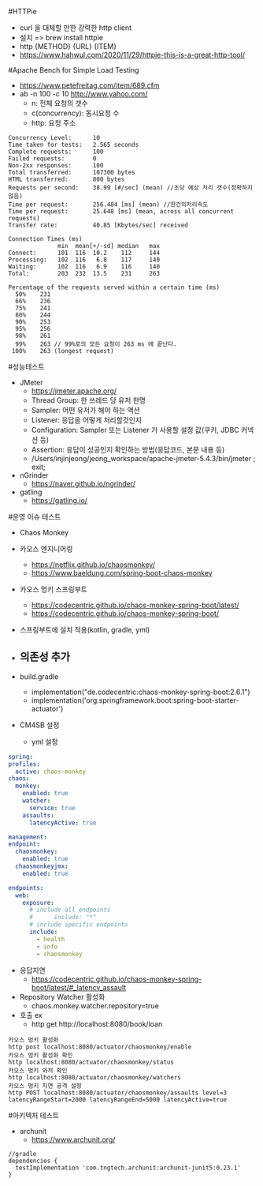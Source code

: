 #HTTPie
- curl 을 대체할 만한 강력한 http client 
- 설치 => brew install httpie
- http {METHOD} {URL} {ITEM}
- https://www.hahwul.com/2020/11/29/httpie-this-is-a-great-http-tool/

#Apache Bench for Simple Load Testing
- https://www.petefreitag.com/item/689.cfm
- ab -n 100 -c 10 http://www.yahoo.com/
  - n: 전체 요청의 갯수
  - c(concurrency): 동시요청 수
  - http: 요청 주소
```text
Concurrency Level:      10
Time taken for tests:   2.565 seconds
Complete requests:      100
Failed requests:        0
Non-2xx responses:      100
Total transferred:      107300 bytes
HTML transferred:       800 bytes
Requests per second:    38.99 [#/sec] (mean) //초당 예상 처리 갯수(정확하지않음)
Time per request:       256.484 [ms] (mean) //한건의처리속도
Time per request:       25.648 [ms] (mean, across all concurrent requests)
Transfer rate:          40.85 [Kbytes/sec] received

Connection Times (ms)
              min  mean[+/-sd] median   max
Connect:      101  116  10.2    112     144
Processing:   102  116   6.8    117     140
Waiting:      102  116   6.9    116     140
Total:        203  232  13.5    231     263

Percentage of the requests served within a certain time (ms)
  50%    231
  66%    236
  75%    241
  80%    244
  90%    253
  95%    256
  98%    261
  99%    263 // 99%로의 모든 요청이 263 ms 에 끝난다.
 100%    263 (longest request)

```
#성능테스트
- JMeter
  - https://jmeter.apache.org/
  - Thread Group: 한 쓰레드 당 유저 한명
  - Sampler: 어떤 유저가 해야 하는 액션
  - Listener: 응답을 어떻게 처리할것인지
  - Configuration: Sampler 또는 Listener 가 사용할 설정 값(쿠키, JDBC 커넥션 등)
  - Assertion: 응답이 성공인지 확인하는 방법(응답코드, 본문 내용 등)
  -  /Users/injinjeong/jeong_workspace/apache-jmeter-5.4.3/bin/jmeter ; exit;
- nGrinder
  - https://naver.github.io/ngrinder/
- gatling
  - https://gatling.io/

#운영 이슈 테스트
  - Chaos Monkey
  - 카오스 엔지니어링
    - https://netflix.github.io/chaosmonkey/
    - https://www.baeldung.com/spring-boot-chaos-monkey
  - 카오스 멍키 스프링부트
    - https://codecentric.github.io/chaos-monkey-spring-boot/latest/
    - https://codecentric.github.io/chaos-monkey-spring-boot/

  - 스프링부트에 설치 적용(kotlin, gradle, yml)
  - 의존성 추가
    - 
  - build.gradle
    - implementation("de.codecentric:chaos-monkey-spring-boot:2.6.1")
    - implementation('org.springframework.boot:spring-boot-starter-actuator')
  - CM4SB 설정
    - yml 설정
  ```yaml
  spring:
  profiles:
    active: chaos-monkey
  chaos:
    monkey:
      enabled: true
      watcher:
        service: true
      assaults:
        latencyActive: true

  management:
  endpoint:
    chaosmonkey:
      enabled: true
    chaosmonkeyjmx:
      enabled: true

  endpoints:
    web:
      exposure:
        # include all endpoints
        #      include: "*"
        # include specific endpoints
        include:
          - health
          - info
          - chaosmonkey
  ```
- 응답지연
  - https://codecentric.github.io/chaos-monkey-spring-boot/latest/#_latency_assault
- Repository Watcher 활성화
  - chaos.monkey.watcher.repository=true
- 호출 ex
  - http get http://localhost:8080/book/loan
```text
카오스 멍키 활성화
http post localhost:8080/actuator/chaosmonkey/enable
카오스 멍키 활성화 확인
http localhost:8080/actuator/chaosmonkey/status
카오스 멍키 와처 확인
http localhost:8080/actuator/chaosmonkey/watchers
카오스 멍키 지연 공격 설정
http POST localhost:8080/actuator/chaosmonkey/assaults level=3 latencyRangeStart=2000 latencyRangeEnd=5000 latencyActive=true
```

#아키텍처 테스트
- archunit
  - https://www.archunit.org/
```text
//gradle
dependencies {
  testImplementation 'com.tngtech.archunit:archunit-junit5:0.23.1'
}
```